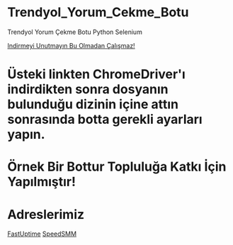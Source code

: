 # Trendyol_Yorum_Cekme_Botu
Trendyol Yorum Çekme Botu Python Selenium

[Indirmeyi Unutmayın Bu Olmadan Çalışmaz!](https://chromedriver.chromium.org/downloads)
# Üsteki linkten ChromeDriver'ı indirdikten sonra dosyanın bulunduğu dizinin içine attın sonrasında botta gerekli ayarları yapın.

# Örnek Bir Bottur Topluluğa Katkı İçin Yapılmıştır!

# Adreslerimiz

[FastUptime](https://fastuptime.com)
[SpeedSMM](https://speedsmm.com)
